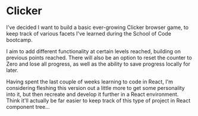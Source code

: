 # Clicker
I've decided I want to build a basic ever-growing Clicker browser game, to keep track of various facets I've learned during the School of Code bootcamp.

I aim to add different functionality at certain levels reached, building on previous points reached. There will also be an option to reset the counter to Zero and lose all progress, as well as the ability to save progress locally for later.

Having spent the last couple of weeks learning to code in React, I'm considering fleshing this version out a little more to get some personality into it, but then recreate and develop it further in a React environment. Think it'll actually be far easier to keep track of this type of project in React component tree...
